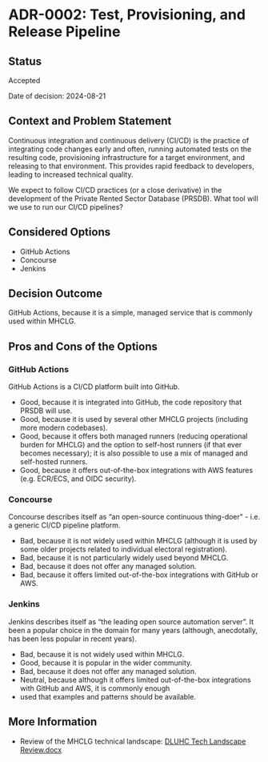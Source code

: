 # ADR-0002: Test, Provisioning, and Release Pipeline

## Status

Accepted

Date of decision: 2024-08-21

## Context and Problem Statement

Continuous integration and continuous delivery (CI/CD) is the practice of integrating code changes early and often,
running automated tests on the resulting code, provisioning infrastructure for a target environment, and releasing to
that environment. This provides rapid feedback to developers, leading to increased technical quality.

We expect to follow CI/CD practices (or a close derivative) in the development of the Private Rented Sector Database
(PRSDB). What tool will we use to run our CI/CD pipelines?

## Considered Options

* GitHub Actions
* Concourse
* Jenkins

## Decision Outcome

GitHub Actions, because it is a simple, managed service that is commonly used within MHCLG.

## Pros and Cons of the Options

### GitHub Actions

GitHub Actions is a CI/CD platform built into GitHub.
* Good, because it is integrated into GitHub, the code repository that PRSDB will use.
* Good, because it is used by several other MHCLG projects (including more modern codebases).
* Good, because it offers both managed runners (reducing operational burden for MHCLG) and the option to self-host
  runners (if that ever becomes necessary); it is also possible to use a mix of managed and self-hosted runners.
* Good, because it offers out-of-the-box integrations with AWS features (e.g. ECR/ECS, and OIDC security).

### Concourse

Concourse describes itself as “an open-source continuous thing-doer" - i.e. a generic CI/CD pipeline platform.
* Bad, because it is not widely used within MHCLG (although it is used by some older projects related to individual
  electoral registration).
* Bad, because it is not particularly widely used beyond MHCLG.
* Bad, because it does not offer any managed solution.
* Bad, because it offers limited out-of-the-box integrations with GitHub or AWS.

### Jenkins

Jenkins describes itself as “the leading open source automation server”. It been a popular choice in the domain for many
years (although, anecdotally, has been less popular in recent years).
* Bad, because it is not widely used within MHCLG.
* Good, because it is popular in the wider community.
* Bad, because it does not offer any managed solution.
* Neutral, because although it offers limited out-of-the-box integrations with GitHub and AWS, it is commonly enough
* used that examples and patterns should be available.

## More Information

* Review of the MHCLG technical landscape: [DLUHC Tech Landscape Review.docx](https://mhclg.sharepoint.com/:w:/s/PrivateRentedSector/EZp45cVALmBDl-MmTf5gd9cBajXyR87tPoGDom_OZFiMgg?e=GgSSh6) 